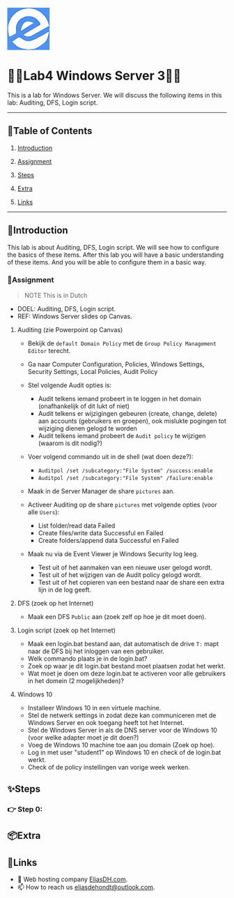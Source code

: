 ![logo](/Images/logo.png)
# 💙🤍Lab4 Windows Server 3🤍💙

This is a lab for Windows Server. We will discuss the following items in this lab: Auditing, DFS, Login script.

---

## 📘Table of Contents

1. [Introduction](#introduction)
2. [Assignment](#assignment)
3. [Steps](#steps)

4. [Extra](#extra)
5. [Links](#links)

---

## 🖖Introduction

This lab is about Auditing, DFS, Login script. We will see how to configure the basics of these items. After this lab you will have a basic understanding of these items. And you will be able to configure them in a basic way.

### 📝Assignment 
> NOTE This is in Dutch

 
- DOEL: Auditing, DFS, Login script.
- REF: Windows Server slides op Canvas.

1. Auditing (zie Powerpoint op Canvas)
    - Bekijk de `default Domain Policy` met de `Group Policy Management Editor` terecht.
    - Ga naar Computer Configuration, Policies, Windows Settings, Security Settings, Local Policies, Audit Policy

    - Stel volgende Audit opties is:
        - Audit telkens iemand probeert in te loggen in het domain (onafhankelijk of dit lukt of niet)
        - Audit telkens er wijzigingen gebeuren (create, change, delete) aan accounts (gebruikers en groepen), ook mislukte pogingen tot wijziging dienen gelogd te worden
        - Audit telkens iemand probeert de `Audit policy` te wijzigen (waarom is dit nodig?)

    - Voer volgend commando uit in de shell (wat doen deze?):
        - `Auditpol /set /subcategory:"File System" /success:enable`
        - `Auditpol /set /subcategory:"File System" /failure:enable`

    - Maak in de Server Manager de share `pictures` aan.
    - Activeer Auditing op de share `pictures` met volgende opties (voor alle `Users`):
        - List folder/read data Failed
        - Create files/write data Successful en Failed
        - Create folders/append data Successful en Failed

    - Maak nu via de Event Viewer je Windows Security log leeg.
        - Test uit of het aanmaken van een nieuwe user gelogd wordt.
        - Test uit of het wijzigen van de Audit policy gelogd wordt.
        - Test uit of het copieren van een bestand naar de share een extra lijn in de log geeft.

2. DFS (zoek op het Internet)
    - Maak een DFS `Public` aan (zoek zelf op hoe je dit moet doen).

3. Login script (zoek op het Internet)
    - Maak een login.bat bestand aan, dat automatisch de drive `T:` mapt naar de DFS bij het inloggen van een gebruiker.
    - Welk commando plaats je in de login.bat?
    - Zoek op waar je dit login.bat bestand moet plaatsen zodat het werkt.
    - Wat moet je doen om deze login.bat te activeren voor alle gebruikers in het domein (2 mogelijkheden)?

4. Windows 10
    - Installeer Windows 10 in een virtuele machine.
    - Stel de netwerk settings in zodat deze kan communiceren met de Windows Server en ook toegang heeft tot het Internet.
    - Stel de Windows Server in als de DNS server voor de Windows 10 (voor welke adapter moet je dit doen?)
    - Voeg de Windows 10 machine toe aan jou domain (Zoek op hoe).
    - Log in met user "student1" op Windows 10 en check of de login.bat werkt.
    - Check of de policy instellingen van vorige week werken.

## ✨Steps

### 👉 Step 0: 

## 📦Extra


## 🔗Links
- 👯 Web hosting company [EliasDH.com](https://eliasdh.com).
- 📫 How to reach us eliasdehondt@outlook.com.